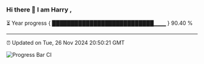 ### Hi there 👋 I am Harry , 

⏳ Year progress { ███████████████████████████▁▁▁ } 90.40 %

---

⏰ Updated on Tue, 26 Nov 2024 20:50:21 GMT

![Progress Bar CI](https://github.com/duykhang68/duykhang68/workflows/Progress%20Bar%20CI/badge.svg)
